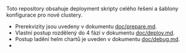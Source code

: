 Toto repository obsahuje deployment skripty celého řešení a šablony konfigurace pro nové clustery.
* Prerekvizity jsou uvedeny v dokumentu [doc/prepare.md](doc/prepare.md).
* Vlastní postup rozdělený do 4 fází v dokumentu [doc/deploy.md](doc/deploy.md).
* Postup ladění helm chartů je uveden v dokumentu [doc/debug.md](doc/debug-helm.md).
* 